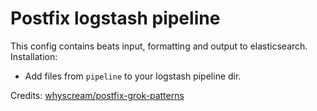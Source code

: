 # Postfix logstash pipeline

This config contains beats input, formatting and output to elasticsearch.
Installation:
- Add files from `pipeline` to your logstash pipeline dir.


Credits:
[whyscream/postfix-grok-patterns](https://github.com/whyscream/postfix-grok-patterns)
